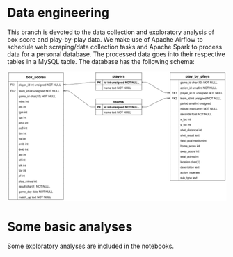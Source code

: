 # Data engineering

This branch is devoted to the data collection and exploratory analysis of box score and play-by-play data. We make use of Apache Airflow to schedule web scraping/data collection tasks and Apache Spark to process data for a personal database. The processed data goes into their respective tables in a MySQL table. The database has the following schema:

![Schema diagram](schema.svg?raw=true "NBA database schema")


# Some basic analyses
Some exploratory analyses are included in the notebooks.
